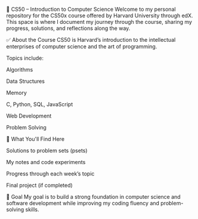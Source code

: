 📘 CS50 – Introduction to Computer Science
Welcome to my personal repository for the CS50x course offered by Harvard University through edX.
This space is where I document my journey through the course, sharing my progress, solutions, and reflections along the way.

✅ About the Course
CS50 is Harvard’s introduction to the intellectual enterprises of computer science and the art of programming.

Topics include:

Algorithms

Data Structures

Memory

C, Python, SQL, JavaScript

Web Development

Problem Solving


🧠 What You'll Find Here

Solutions to problem sets (psets)

My notes and code experiments

Progress through each week’s topic

Final project (if completed)

🚀 Goal
My goal is to build a strong foundation in computer science and software development while improving my coding fluency and problem-solving skills.
